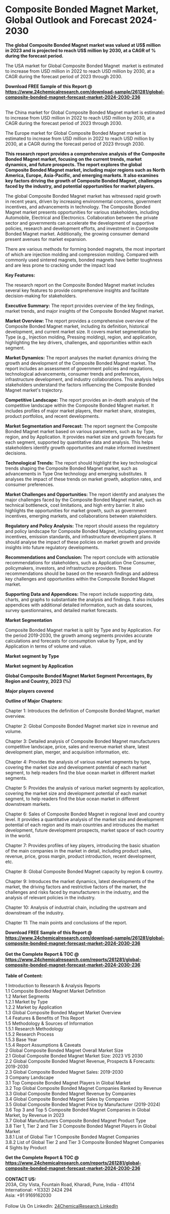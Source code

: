 <h1>Composite Bonded Magnet Market, Global Outlook and Forecast 2024-2030</h1><p><strong>The global Composite Bonded Magnet market was valued at US$ million in 2023 and is projected to reach US$ million by 2030, at a CAGR of % during the forecast period.</strong></p><p>
</p><p>The USA market for Global Composite Bonded Magnet  market is estimated to increase from USD million in 2022 to reach USD million by 2030, at a CAGR during the forecast period of 2023 through 2030.</p><div><b>Download FREE Sample of this Report @ 
            <a href="https://www.24chemicalresearch.com/download-sample/261281/global-composite-bonded-magnet-forecast-market-2024-2030-236">
            https://www.24chemicalresearch.com/download-sample/261281/global-composite-bonded-magnet-forecast-market-2024-2030-236</a></b></div><br><p>
</p><p>The China market for Global Composite Bonded Magnet market is estimated to increase from USD million in 2022 to reach USD million by 2030, at a CAGR during the forecast period of 2023 through 2030.</p><p>
</p><p>The Europe market for Global Composite Bonded Magnet market is estimated to increase from USD million in 2022 to reach USD million by 2030, at a CAGR during the forecast period of 2023 through 2030.</p><p>
</p><p><strong>This research report provides a comprehensive analysis of the Composite Bonded Magnet market, focusing on the current trends, market dynamics, and future prospects. The report explores the global Composite Bonded Magnet market, including major regions such as North America, Europe, Asia-Pacific, and emerging markets. It also examines key factors driving the growth of Composite Bonded Magnet, challenges faced by the industry, and potential opportunities for market players.</strong></p><p>
The global Composite Bonded Magnet market has witnessed rapid growth in recent years, driven by increasing environmental concerns, government incentives, and advancements in technology. The Composite Bonded Magnet market presents opportunities for various stakeholders, including Automobile, Electrical and Electronics. Collaboration between the private sector and governments can accelerate the development of supportive policies, research and development efforts, and investment in Composite Bonded Magnet market. Additionally, the growing consumer demand present avenues for market expansion.</p><p>
There are various methods for forming bonded magnets, the most important of which are injection molding and compression molding. Compared with commonly used sintered magnets, bonded magnets have better toughness and are less prone to cracking under the impact load</p><p>
<strong>Key Features:</strong></p><p>
The research report on the Composite Bonded Magnet market includes several key features to provide comprehensive insights and facilitate decision-making for stakeholders.</p><p>
<strong>Executive Summary:</strong> The report provides overview of the key findings, market trends, and major insights of the Composite Bonded Magnet market.</p><p>
<strong>Market Overview: </strong>The report provides a comprehensive overview of the Composite Bonded Magnet market, including its definition, historical development, and current market size. It covers market segmentation by Type (e.g., Injection molding, Pressing molding), region, and application, highlighting the key drivers, challenges, and opportunities within each segment.</p><p>
<strong>Market Dynamics:</strong> The report analyses the market dynamics driving the growth and development of the Composite Bonded Magnet market. The report includes an assessment of government policies and regulations, technological advancements, consumer trends and preferences, infrastructure development, and industry collaborations. This analysis helps stakeholders understand the factors influencing the Composite Bonded Magnet market's trajectory.</p><p>
<strong>Competitive Landscape:</strong> The report provides an in-depth analysis of the competitive landscape within the Composite Bonded Magnet market. It includes profiles of major market players, their market share, strategies, product portfolios, and recent developments.</p><p>
<strong>Market Segmentation and Forecast:</strong> The report segment the Composite Bonded Magnet market based on various parameters, such as by Type, region, and by Application. It provides market size and growth forecasts for each segment, supported by quantitative data and analysis. This helps stakeholders identify growth opportunities and make informed investment decisions.</p><p>
<strong>Technological Trends:</strong> The report should highlight the key technological trends shaping the Composite Bonded Magnet market, such as advancements in Type One technology and emerging substitutes. It analyses the impact of these trends on market growth, adoption rates, and consumer preferences.</p><p>
<strong>Market Challenges and Opportunities: </strong>The report identify and analyses the major challenges faced by the Composite Bonded Magnet market, such as technical bottleneck, cost limitations, and high entry barrier. It also highlights the opportunities for market growth, such as government incentives, emerging markets, and collaborations between stakeholders.</p><p>
<strong>Regulatory and Policy Analysis:</strong> The report should assess the regulatory and policy landscape for Composite Bonded Magnet, including government incentives, emission standards, and infrastructure development plans. It should analyse the impact of these policies on market growth and provide insights into future regulatory developments.</p><p>
<strong>Recommendations and Conclusion: </strong>The report conclude with actionable recommendations for stakeholders, such as Application One Consumer, policymakers, investors, and infrastructure providers. These recommendations should be based on the research findings and address key challenges and opportunities within the Composite Bonded Magnet market.</p><p>
<strong>Supporting Data and Appendices: </strong>The report include supporting data, charts, and graphs to substantiate the analysis and findings. It also includes appendices with additional detailed information, such as data sources, survey questionnaires, and detailed market forecasts.</p><p>
<strong>Market Segmentation</strong></p><p>
Composite Bonded Magnet market is split by Type and by Application. For the period 2019-2030, the growth among segments provides accurate calculations and forecasts for consumption value by Type, and by Application in terms of volume and value.</p><p>
<strong>Market segment by Type</strong></p><p>
</p><p>
</p><p><strong>Market segment by Application</strong></p><p>
</p><p>
</p><p><strong>Global Composite Bonded Magnet Market Segment Percentages, By Region and Country, 2023 (%)</strong></p><p>
</p><p>
</p><p><strong>Major players covered</strong></p><p>
</p><p>
</p><p><strong>Outline of Major Chapters:</strong></p><p>
Chapter 1: Introduces the definition of Composite Bonded Magnet, market overview.</p><p>
Chapter 2: Global Composite Bonded Magnet market size in revenue and volume.</p><p>
Chapter 3: Detailed analysis of Composite Bonded Magnet manufacturers competitive landscape, price, sales and revenue market share, latest development plan, merger, and acquisition information, etc.</p><p>
Chapter 4: Provides the analysis of various market segments by type, covering the market size and development potential of each market segment, to help readers find the blue ocean market in different market segments.</p><p>
Chapter 5: Provides the analysis of various market segments by application, covering the market size and development potential of each market segment, to help readers find the blue ocean market in different downstream markets.</p><p>
Chapter 6: Sales of Composite Bonded Magnet in regional level and country level. It provides a quantitative analysis of the market size and development potential of each region and its main countries and introduces the market development, future development prospects, market space of each country in the world.</p><p>
Chapter 7: Provides profiles of key players, introducing the basic situation of the main companies in the market in detail, including product sales, revenue, price, gross margin, product introduction, recent development, etc.</p><p>
Chapter 8: Global Composite Bonded Magnet capacity by region &amp; country.</p><p>
Chapter 9: Introduces the market dynamics, latest developments of the market, the driving factors and restrictive factors of the market, the challenges and risks faced by manufacturers in the industry, and the analysis of relevant policies in the industry.</p><p>
Chapter 10: Analysis of industrial chain, including the upstream and downstream of the industry.</p><p>
Chapter 11: The main points and conclusions of the report.</p><div><b>Download FREE Sample of this Report @ 
            <a href="https://www.24chemicalresearch.com/download-sample/261281/global-composite-bonded-magnet-forecast-market-2024-2030-236">
            https://www.24chemicalresearch.com/download-sample/261281/global-composite-bonded-magnet-forecast-market-2024-2030-236</a></b></div><br><div><b>Get the Complete Report & TOC @ 
            <a href="https://www.24chemicalresearch.com/reports/261281/global-composite-bonded-magnet-forecast-market-2024-2030-236">
            https://www.24chemicalresearch.com/reports/261281/global-composite-bonded-magnet-forecast-market-2024-2030-236</a></b></div><br>
            <b>Table of Content:</b><p>1 Introduction to Research & Analysis Reports<br />
    1.1 Composite Bonded Magnet Market Definition<br />
    1.2 Market Segments<br />
        1.2.1 Market by Type<br />
        1.2.2 Market by Application<br />
    1.3 Global Composite Bonded Magnet Market Overview<br />
    1.4 Features & Benefits of This Report<br />
    1.5 Methodology & Sources of Information<br />
        1.5.1 Research Methodology<br />
        1.5.2 Research Process<br />
        1.5.3 Base Year<br />
        1.5.4 Report Assumptions & Caveats<br />
2 Global Composite Bonded Magnet Overall Market Size<br />
    2.1 Global Composite Bonded Magnet Market Size: 2023 VS 2030<br />
    2.2 Global Composite Bonded Magnet Revenue, Prospects & Forecasts: 2019-2030<br />
    2.3 Global Composite Bonded Magnet Sales: 2019-2030<br />
3 Company Landscape<br />
    3.1 Top Composite Bonded Magnet Players in Global Market<br />
    3.2 Top Global Composite Bonded Magnet Companies Ranked by Revenue<br />
    3.3 Global Composite Bonded Magnet Revenue by Companies<br />
    3.4 Global Composite Bonded Magnet Sales by Companies<br />
    3.5 Global Composite Bonded Magnet Price by Manufacturer (2019-2024)<br />
    3.6 Top 3 and Top 5 Composite Bonded Magnet Companies in Global Market, by Revenue in 2023<br />
    3.7 Global Manufacturers Composite Bonded Magnet Product Type<br />
    3.8 Tier 1, Tier 2 and Tier 3 Composite Bonded Magnet Players in Global Market<br />
        3.8.1 List of Global Tier 1 Composite Bonded Magnet Companies<br />
        3.8.2 List of Global Tier 2 and Tier 3 Composite Bonded Magnet Companies<br />
4 Sights by Product</p><div><b>Get the Complete Report & TOC @ 
            <a href="https://www.24chemicalresearch.com/reports/261281/global-composite-bonded-magnet-forecast-market-2024-2030-236">
            https://www.24chemicalresearch.com/reports/261281/global-composite-bonded-magnet-forecast-market-2024-2030-236</a></b></div><br><b>CONTACT US:</b><br>
            203A, City Vista, Fountain Road, Kharadi, Pune, India - 411014<br>
            International: +1(332) 2424 294<br>
            Asia: +91 9169162030 <br><br>
            Follow Us On LinkedIn: <a href="https://www.linkedin.com/company/24chemicalresearch/">24ChemicalResearch LinkedIn</a>